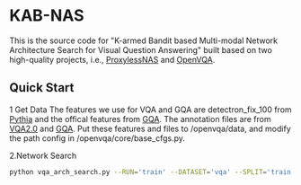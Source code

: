 # KAB-NAS
This is the source code for "K-armed Bandit based Multi-modal Network Architecture Search for Visual Question Answering" built based on two high-quality projects, i.e., [ProxylessNAS](https://github.com/mit-han-lab/proxylessnas) and [OpenVQA](https://github.com/MILVLG/openvqa). 

## Quick Start

1 Get Data
The features we use for VQA and GQA are detectron_fix_100 from [Pythia](https://github.com/facebookresearch/mmf) and  the offical features from [GQA](https://cs.stanford.edu/people/dorarad/gqa/about.html). 
The annotation files are from [VQA2.0](https://visualqa.org/) and [GQA](https://cs.stanford.edu/people/dorarad/gqa/about.html).
Put these features and files to /openvqa/data, and modify the path config in /openvqa/core/base_cfgs.py. 

2.Network Search 
```bash
python vqa_arch_search.py --RUN='train' --DATASET='vqa' --SPLIT='train' 
```


